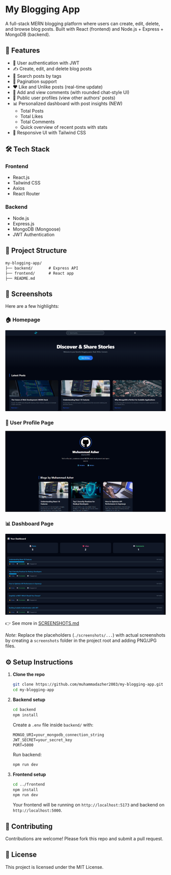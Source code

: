 # My Blogging App

A full-stack MERN blogging platform where users can create, edit, delete, and browse blog posts. Built with React (frontend) and Node.js + Express + MongoDB (backend).

## 🚀 Features

- 🔐 User authentication with JWT
- ✍️ Create, edit, and delete blog posts
- 🔎 Search posts by tags
- 📄 Pagination support
- ❤️ Like and Unlike posts (real-time update)
- 💬 Add and view comments (with rounded chat-style UI)
- 👤 Public user profiles (view other authors' posts)
- 📊 Personalized dashboard with post insights (NEW)
  - Total Posts
  - Total Likes
  - Total Comments
  - Quick overview of recent posts with stats
- 🎨 Responsive UI with Tailwind CSS

## 🛠️ Tech Stack

### Frontend
- React.js
- Tailwind CSS
- Axios
- React Router

### Backend
- Node.js
- Express.js
- MongoDB (Mongoose)
- JWT Authentication

## 📂 Project Structure
```
my-blogging-app/
├── backend/       # Express API
├── frontend/      # React app
├── README.md
```

## 📸 Screenshots

Here are a few highlights:

### 🏠 Homepage
![Homepage](./screenshots/HomePage.png)

### 👤 User Profile Page
![User Profile](./screenshots/profile.png)

### 📊 Dashboard Page
![Comments Section](./screenshots/Dashboard.png)

👉 See more in [SCREENSHOTS.md](./SCREENSHOTS.md)


*Note*: Replace the placeholders (`./screenshots/...`) with actual screenshots by creating a `screenshots` folder in the project root and adding PNG/JPG files.

## ⚙️ Setup Instructions

1. **Clone the repo**
   ```bash
   git clone https://github.com/muhammadazher2003/my-blogging-app.git
   cd my-blogging-app
   ```

2. **Backend setup**
   ```bash
   cd backend
   npm install
   ```

   Create a `.env` file inside `backend/` with:
   ```
   MONGO_URI=your_mongodb_connection_string
   JWT_SECRET=your_secret_key
   PORT=5000
   ```

   Run backend:
   ```bash
   npm run dev
   ```

3. **Frontend setup**
   ```bash
   cd ../frontend
   npm install
   npm run dev
   ```

   Your frontend will be running on `http://localhost:5173` and backend on `http://localhost:5000`.

## 🤝 Contributing

Contributions are welcome! Please fork this repo and submit a pull request.

## 📜 License

This project is licensed under the MIT License.